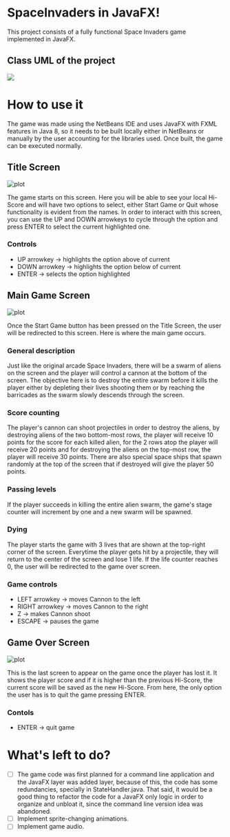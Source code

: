 # SpaceInvaders in JavaFX!

This project consists of a fully functional Space Invaders game implemented in JavaFX.

## Class UML of the project
![](ClassUML.png)

# How to use it

The game was made using the NetBeans IDE and uses JavaFX with FXML features in Java 8, so it needs to be built locally either in NetBeans or manually by the user accounting for the libraries used.
Once built, the game can be executed normally.

## Title Screen

![plot](./screenshots/titlescreen.png)

The game starts on this screen. Here you will be able to see your local Hi-Score and will have two options to select, either Start Game or Quit whose functionality is evident from the names. 
In order to interact with this screen, you can use the UP and DOWN arrowkeys to cycle through the option and press ENTER to select the current highlighted one.

### Controls
- UP arrowkey -> highlights the option above of current
- DOWN arrowkey -> highlights the option below of current
- ENTER -> selects the option highlighted

## Main Game Screen

![plot](./screenshots/gamescreen.png)

Once the Start Game button has been pressed on the Title Screen, the user will be redirected to this screen. Here is where the main game occurs.

### General description
Just like the original arcade Space Invaders, there will be a swarm of aliens on the screen and the player will control a cannon at the bottom of the screen. The objective here is to destroy the entire swarm before it kills the player either by depleting their lives shooting them or by reaching the barricades as the swarm slowly descends through the screen.

### Score counting
The player's cannon can shoot projectiles in order to destroy the aliens, by destroying aliens of the two bottom-most rows, the player will receive 10 points for the score for each killed alien, for the 2 rows atop the player will receive 20 points and for destroying the aliens on the top-most row, the player will receive 30 points.
There are also special space ships that spawn randomly at the top of the screen that if destroyed will give the player 50 points. 

### Passing levels
If the player succeeds in killing the entire alien swarm, the game's stage counter will increment by one and a new swarm will be spawned.

### Dying
The player starts the game with 3 lives that are shown at the top-right corner of the screen. Everytime the player gets hit by a projectile, they will return to the center of the screen and lose 1 life. If the life counter reaches 0, the user will be redirected to the game over screen.

### Game controls
- LEFT arrowkey -> moves Cannon to the left
- RIGHT arrowkey -> moves Cannon to the right
- Z -> makes Cannon shoot
- ESCAPE -> pauses the game

## Game Over Screen

![plot](./screenshots/gameover.png)

This is the last screen to appear on the game once the player has lost it. It shows the player score and if it is higher than the previous Hi-Score, the current score will be saved as the new Hi-Score. From here, the only option the user has is to quit the game pressing ENTER.

### Contols
- ENTER -> quit game

# What's left to do?
- [ ] The game code was first planned for a command line application and the JavaFX layer was added layer, because of this, the code has some redundancies, specially in StateHandler.java. That said, it would be a good thing to refactor the code for a JavaFX only logic in order to organize and unbloat it, since the command line version idea was abandoned.
- [ ] Implement sprite-changing animations.
- [ ] Implement game audio.
